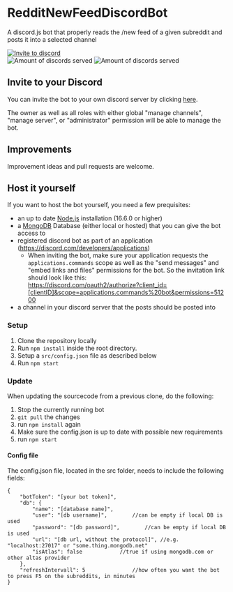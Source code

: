# RedditNewFeedDiscordBot
A discord.js bot that properly reads the /new feed of a given subreddit and posts it into a selected channel

[![Invite to discord](https://img.shields.io/static/v1?label=Discord&message=Invite%20to%20discord&style=flat-square&logo=discord&color=7289DA)](https://discord.com/api/oauth2/authorize?client_id=900766304628244490&scope=applications.commands%20bot&permissions=51200)  
![Amount of discords served](https://img.shields.io/endpoint?url=https://redditbot.maptesting.de/shield/joinamount&style=flat-square&color=green&label=Joined%20discord%20servers)
![Amount of discords served](https://img.shields.io/endpoint?url=https://redditbot.maptesting.de/shield/subredditamount&style=flat-square&color=informational&label=Watching%20subreddits)

## Invite to your Discord
You can invite the bot to your own discord server by clicking [here](https://discord.com/oauth2/authorize?client_id=900766304628244490&scope=applications.commands%20bot&permissions=51200).

The owner as well as all roles with either global "manage channels", "manage server", or "administrator" permission will be able to manage the bot.

## Improvements

Improvement ideas and pull requests are welcome.


## Host it yourself

If you want to host the bot yourself, you need a few prequisites:

- an up to date [Node.js](https://nodejs.org/) installation (16.6.0 or higher)
- a [MongoDB](https://www.mongodb.com/) Database (either local or hosted) that you can give the bot access to
- registered discord bot as part of an application (https://discord.com/developers/applications)
	- When inviting the bot, make sure your application requests the `applications.commands` scope as well as the "send messages" and "embed links and files" permissions for the bot. So the invitation link should look like this:  
	https://discord.com/oauth2/authorize?client_id=[clientID]&scope=applications.commands%20bot&permissions=51200
- a channel in your discord server that the posts should be posted into

### Setup

1. Clone the repository locally
2. Run `npm install` inside the root directory.
3. Setup a `src/config.json` file as described below
4. Run `npm start`

### Update

When updating the sourcecode from a previous clone, do the following:

1. Stop the currently running bot
2. `git pull` the changes
3. run `npm install` again
4. Make sure the config.json is up to date with possible new requirements
5. run `npm start`

#### Config file
The config.json file, located in the src folder, needs to include the following fields:

```jsonc
{
	"botToken": "[your bot token]",
	"db": {
		"name": "[database name]",
		"user": "[db username]",		//can be empty if local DB is used
		"password": "[db password]",		//can be empty if local DB is used
		"url": "[db url, without the protocol]", //e.g. "localhost:27017" or "some.thing.mongodb.net"
		"isAtlas": false			//true if using mongodb.com or other altas provider
	},
	"refreshIntervall": 5				//how often you want the bot to press F5 on the subreddits, in minutes
}
```